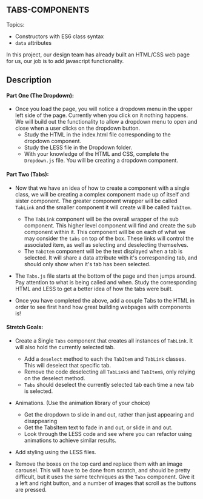 ## **TABS-COMPONENTS**

Topics:

- Constructors with ES6 class syntax
- `data` attributes

In this project, our design team has already built an HTML/CSS web page for us, our job is to add javascript functionality.

## Description

#### Part One (The Dropdown):

- Once you load the page, you will notice a dropdown menu in the upper left side of the page. Currently when you click on it nothing happens. We will build out the functionality to allow a dropdown menu to open and close when a user clicks on the dropdown button.
  - Study the HTML in the index.html file corresponding to the dropdown component.
  - Study the LESS file in the Dropdown folder.
  - With your knowledge of the HTML and CSS, complete the `Dropdown.js` file. You will be creating a dropdown component.

#### Part Two (Tabs):

- Now that we have an idea of how to create a component with a single class, we will be creating a complex component made up of itself and sister component. The greater component wrapper will be called `TabLink` and the smaller component it will create will be called `TabItem`.

  - The `TabLink` component will be the overall wrapper of the sub component. This higher level component will find and create the sub component within it. This component will be on each of what we may consider the `tabs` on top of the box. These links will control the associated item, as well as selecting and deselecting themselves.
  - The `TabItem` component will be the text displayed when a tab is selected. It will share a data attribute with it's corresponding tab, and should only show when it's tab has been selected.

- The `Tabs.js` file starts at the bottom of the page and then jumps around. Pay attention to what is being called and when. Study the corresponding HTML and LESS to get a better idea of how the tabs were built.

- Once you have completed the above, add a couple Tabs to the HTML in order to see first hand how great building webpages with components is!

#### Stretch Goals:

- Create a Single `Tabs` component that creates all instances of `TabLink`. It will also hold the currently selected tab.
  - Add a `deselect` method to each the `TabItem` and `TabLink` classes. This will deselect that specific tab.
  - Remove the code deselecting all `TabLink`s and `TabItem`s, only relying on the deselect method.
  - `Tabs` should deselect the currently selected tab each time a new tab is selected.

  
- Animations. (Use the animation library of your choice)
  - Get the dropdown to slide in and out, rather than just appearing and disappearing
  - Get the TabsItem text to fade in and out, or slide in and out.
  - Look through the LESS code and see where you can refactor using animations to achieve similar results.
- Add styling using the LESS files.
- Remove the boxes on the top card and replace them with an image carousel. This will have to be done from scratch, and should be pretty difficult, but it uses the same techniques as the `Tabs` component. Give it a left and right button, and a number of images that scroll as the buttons are pressed.
